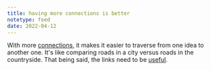 ```yaml
---
title: having more connections is better
notetype: feed
date: 2022-04-12
---
```


With more [connections](connecting%20ideas%20is%20powerful.md), it makes it easier to traverse from one idea to another one. It's like comparing roads in a city versus roads in the countryside. That being said, the links need to be [useful](To%20create%20useful%20links,%20we%20need%20to%20connect,%20not%20group.md).
